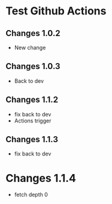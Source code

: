 # Test Github Actions


## Changes 1.0.2
- New change

## Changes 1.0.3
- Back to dev

## Changes 1.1.2
- fix back to dev
- Actions trigger

## Changes 1.1.3
- fix back to dev

# Changes 1.1.4
- fetch depth 0

